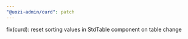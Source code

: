 ```yaml
---
"@uozi-admin/curd": patch
---
```


fix(curd): reset sorting values in StdTable component on table change

